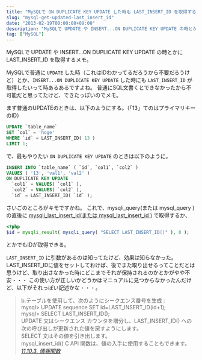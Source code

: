 ```yaml
---
title: "MySQLで ON DUPLICATE KEY UPDATE した時も LAST_INSERT_ID を取得する"
slug: "mysql-get-updated-last_insert_id"
date: "2013-02-19T00:00:00+09:00"
description: "MySQLで UPDATE や INSERT...ON DUPLICATE KEY UPDATE の時とかに LAST_INSERT_ID を取得するメモ。"
tag: ["MySQL"]
---
```


MySQLで UPDATE や INSERT...ON DUPLICATE KEY UPDATE の時とかに LAST_INSERT_ID を取得するメモ。

<!--more-->

MySQLで普通に ``UPDATE`` した時（これはIDわかってるだろうから不要だろうけど）とか、``INSERT...ON DUPLICATE KEY UPDATE`` した時にも ``LAST_INSERT_ID`` が取得したいって時あるあるですよね。
普通にSQL文書くとできなかったから不可能だと思ってたけど、できたっぽいのでメモ。

まず普通のUPDATEのときは、以下のようにする。（「13」てのはプライマリキーのID）

```sql
UPDATE `table_name`
SET `col` = 'hoge'
WHERE `id` = LAST_INSERT_ID( 13 )
LIMIT 1;
```

で、最もやりたい ``ON DUPLICATE KEY UPDATE`` のときは以下のように。

```sql
INSERT INTO `table_name` ( `id`, `col1`, `col2` )
VALUES ( '13', 'val1', 'val2' )
ON DUPLICATE KEY UPDATE
  `col1` = VALUES( `col1` ),
  `col2` = VALUES( `col2` ),
  `id` = LAST_INSERT_ID( `id` );
```

さいごのところがキモですかね。
これで、mysqli_query(または mysql_query ) の直後に <a href="http://www.php.net/manual/ja/mysqli.insert-id.php" target="_blank">mysqli_last_insert_id(または mysql_last_insert_id )</a> で取得するか、

```php
<?php
$id = mysqli_result( mysqli_query( "SELECT LAST_INSERT_ID()" ), 0 );
```

とかでもIDが取得できる。

``LAST_INSERT_ID`` に引数があるのは知ってたけど、効果は知らなかった。
LAST_INSERT_IDに値をセットしておけば、後でまた取り出せるってことだとは思うけど、取り出さなかった時にどこまでそれが保持されるのかとかがやや不安・・・
この使い方が正しいかどうかはマニュアルに見つからなかったんだけど、以下がそれっぽい記述かな・・・。

> b.テーブルを使用して、次のようにシークエンス番号を生成 :  
> mysql> UPDATE sequence SET id=LAST_INSERT_ID(id+1);  
> mysql> SELECT LAST_INSERT_ID();  
> UPDATE 文はシークエンス カウンタを増分し、LAST_INSERT_ID() への次の呼び出しが更新された値を戻すようにします。  
> SELECT 文はその値を引き出します。  
> mysql_insert_id() C API 関数は、値の入手に使用することもできます。  
> <cite><a href="http://dev.mysql.com/doc/refman/5.1/ja/information-functions.html" target="_blank">11.10.3. 情報関数</a></cite>
